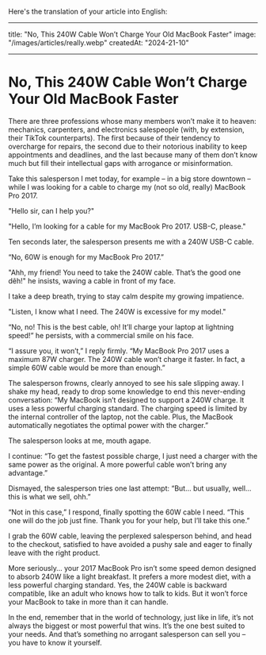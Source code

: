 Here's the translation of your article into English:

---

title: "No, This 240W Cable Won’t Charge Your Old MacBook Faster"
image: "/images/articles/really.webp"
createdAt: "2024-21-10"

---

# No, This 240W Cable Won’t Charge Your Old MacBook Faster

There are three professions whose many members won’t make it to heaven: mechanics, carpenters, and electronics salespeople (with, by extension, their TikTok counterparts). The first because of their tendency to overcharge for repairs, the second due to their notorious inability to keep appointments and deadlines, and the last because many of them don’t know much but fill their intellectual gaps with arrogance or misinformation.

Take this salesperson I met today, for example – in a big store downtown – while I was looking for a cable to charge my (not so old, really) MacBook Pro 2017.

"Hello sir, can I help you?"

"Hello, I’m looking for a cable for my MacBook Pro 2017. USB-C, please."

Ten seconds later, the salesperson presents me with a 240W USB-C cable.

“No, 60W is enough for my MacBook Pro 2017.”

"Ahh, my friend! You need to take the 240W cable. That’s the good one dêh!" he insists, waving a cable in front of my face.

I take a deep breath, trying to stay calm despite my growing impatience.

"Listen, I know what I need. The 240W is excessive for my model."

“No, no! This is the best cable, oh! It’ll charge your laptop at lightning speed!” he persists, with a commercial smile on his face.

“I assure you, it won’t,” I reply firmly. “My MacBook Pro 2017 uses a maximum 87W charger. The 240W cable won’t charge it faster. In fact, a simple 60W cable would be more than enough.”

The salesperson frowns, clearly annoyed to see his sale slipping away. I shake my head, ready to drop some knowledge to end this never-ending conversation: “My MacBook isn’t designed to support a 240W charge. It uses a less powerful charging standard. The charging speed is limited by the internal controller of the laptop, not the cable. Plus, the MacBook automatically negotiates the optimal power with the charger.”

The salesperson looks at me, mouth agape.

I continue: “To get the fastest possible charge, I just need a charger with the same power as the original. A more powerful cable won’t bring any advantage.”

Dismayed, the salesperson tries one last attempt: “But... but usually, well…this is what we sell, ohh.”

“Not in this case,” I respond, finally spotting the 60W cable I need. “This one will do the job just fine. Thank you for your help, but I’ll take this one.”

I grab the 60W cable, leaving the perplexed salesperson behind, and head to the checkout, satisfied to have avoided a pushy sale and eager to finally leave with the right product.

More seriously… your 2017 MacBook Pro isn’t some speed demon designed to absorb 240W like a light breakfast. It prefers a more modest diet, with a less powerful charging standard. Yes, the 240W cable is backward compatible, like an adult who knows how to talk to kids. But it won’t force your MacBook to take in more than it can handle.

In the end, remember that in the world of technology, just like in life, it’s not always the biggest or most powerful that wins. It’s the one best suited to your needs. And that’s something no arrogant salesperson can sell you – you have to know it yourself.
